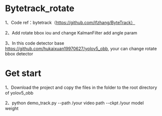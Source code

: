 # Bytetrack_rotate

1、Code ref：bytetrack（https://github.com/ifzhang/ByteTrack）

2、Add rotate bbox iou and change KalmanFilter add angle param

3、In this code detector base https://github.com/hukaixuan19970627/yolov5_obb, your can change rotate bbox detector

# Get start

1、Download the project and copy the files in the folder to the root directory of yolov5_obb

2、python demo_track.py --path /your video path --ckpt /your model weight 

